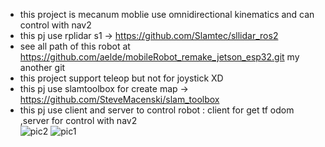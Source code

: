 - this project is mecanum moblie use omnidirectional kinematics and can control with nav2 <br />
- this pj use rplidar s1 -> https://github.com/Slamtec/sllidar_ros2 <br />
- see all path of this robot at https://github.com/aelde/mobileRobot_remake_jetson_esp32.git my another git <br />
- this project support teleop but not for joystick XD <br />
- this pj use slamtoolbox for create map -> https://github.com/SteveMacenski/slam_toolbox <br />
- this pj use client and server to control robot : client for get tf odom ,server for control with nav2 <br />
![pic2](https://github.com/aelde/omni_mobile_complete/assets/79216582/820a6da5-79ad-40d9-89b5-ff28e612fbe4)
![pic1](https://github.com/aelde/omni_mobile_complete/assets/79216582/9847e147-9968-42f0-8018-e3d776c910b3)
